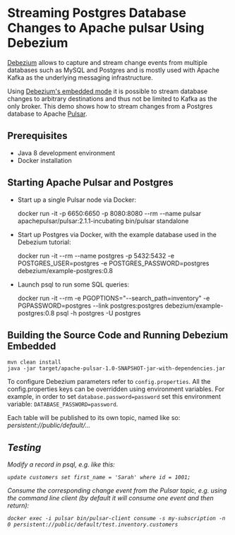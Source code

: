 # Streaming Postgres Database Changes to Apache pulsar Using Debezium

[Debezium](http://debezium.io/) allows to capture and stream change events from multiple databases such as MySQL and Postgres and is mostly used with Apache Kafka as the underlying messaging infrastructure.

Using [Debezium's embedded mode](http://debezium.io/docs/embedded/) it is possible to stream database changes to arbitrary destinations and thus not be limited to Kafka as the only broker.
This demo shows how to stream changes from a Postgres database to Apache [Pulsar](https://pulsar.incubator.apache.org/).

## Prerequisites

* Java 8 development environment
* Docker installation

## Starting Apache Pulsar and Postgres

* Start up a single Pulsar node via Docker:

    docker run -it -p 6650:6650 -p 8080:8080 --rm --name pulsar apachepulsar/pulsar:2.1.1-incubating bin/pulsar standalone

* Start up Postgres via Docker, with the example database used in the Debezium tutorial:

    docker run -it --rm --name postgres -p 5432:5432 -e POSTGRES_USER=postgres -e POSTGRES_PASSWORD=postgres debezium/example-postgres:0.8

* Launch psql to run some SQL queries:

    docker run -it --rm -e PGOPTIONS="--search_path=inventory" -e PGPASSWORD=postgres --link postgres:postgres debezium/example-postgres:0.8 psql -h postgres -U postgres

## Building the Source Code and Running Debezium Embedded

    mvn clean install
    java -jar target/apache-pulsar-1.0-SNAPSHOT-jar-with-dependencies.jar

To configure Debezium parameters refer to `config.properties`.
All the config.properties keys can be overridden using environment variables.
For example, in order to set `database.password=password` set this environment variable: `DATABASE_PASSWORD=password`.

Each table will be published to its own topic, named like so: _persistent://public/default/<server>.<schema>.<table>_.

## Testing

Modify a record in psql, e.g. like this:

    update customers set first_name = 'Sarah' where id = 1001;

Consume the corresponding change event from the Pulsar topic, e.g. using the command line client
(by default it will consume one event and then return):

    docker exec -i pulsar bin/pulsar-client consume -s my-subscription -n 0 persistent://public/default/test.inventory.customers
